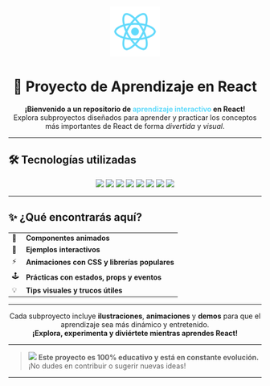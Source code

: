 <p align="center">
    <img src="https://raw.githubusercontent.com/github/explore/main/topics/react/react.png" alt="React Logo" width="100" />
</p>

<h1 align="center">🚀 Proyecto de Aprendizaje en React</h1>

<p align="center">
    <b>¡Bienvenido a un repositorio de <span style="color:#61DAFB;">aprendizaje interactivo</span> en React!</b><br>
    Explora subproyectos diseñados para aprender y practicar los conceptos más importantes de React de forma <i>divertida</i> y <i>visual</i>.
</p>

---

## 🛠️ Tecnologías utilizadas

<p align="center">
    <img src="https://img.shields.io/badge/React-20232A?style=for-the-badge&logo=react&logoColor=61DAFB" />
    <img src="https://img.shields.io/badge/JavaScript-F7DF1E?style=for-the-badge&logo=javascript&logoColor=black" />
    <img src="https://img.shields.io/badge/TypeScript-3178C6?style=for-the-badge&logo=typescript&logoColor=white" />
    <img src="https://img.shields.io/badge/Vite-646CFF?style=for-the-badge&logo=vite&logoColor=FFD62E" />
    <img src="https://img.shields.io/badge/HTML5-E34F26?style=for-the-badge&logo=html5&logoColor=white" />
    <img src="https://img.shields.io/badge/CSS3-1572B6?style=for-the-badge&logo=css3&logoColor=white" />
    <img src="https://img.shields.io/badge/Node.js-339933?style=for-the-badge&logo=nodedotjs&logoColor=white" />
    <img src="https://img.shields.io/badge/Otros-grey?style=for-the-badge" />
</p>

---

## ✨ ¿Qué encontrarás aquí?

<table>
    <tr>
        <td>🎨</td>
        <td><b>Componentes animados</b></td>
    </tr>
    <tr>
        <td>🧩</td>
        <td><b>Ejemplos interactivos</b></td>
    </tr>
    <tr>
        <td>⚡</td>
        <td><b>Animaciones con CSS y librerías populares</b></td>
    </tr>
    <tr>
        <td>🕹️</td>
        <td><b>Prácticas con estados, props y eventos</b></td>
    </tr>
    <tr>
        <td>💡</td>
        <td><b>Tips visuales y trucos útiles</b></td>
    </tr>
</table>

---

<p align="center">
    Cada subproyecto incluye <b>ilustraciones</b>, <b>animaciones</b> y <b>demos</b> para que el aprendizaje sea más dinámico y entretenido.<br>
    <b>¡Explora, experimenta y diviértete mientras aprendes React!</b>
</p>

---

> <img src="https://img.shields.io/badge/Nota-educativo-blue?style=flat-square" />  
> <b>Este proyecto es 100% educativo y está en constante evolución.</b><br>
> ¡No dudes en contribuir o sugerir nuevas ideas!

---